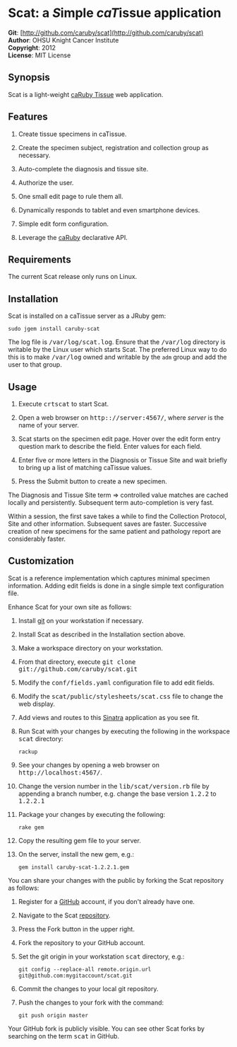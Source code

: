 Scat: a <em>S</em>imple <em>caT</em>issue application 
===========================================
**Git**:          [http://github.com/caruby/scat](http://github.com/caruby/scat)       
**Author**:       OHSU Knight Cancer Institute    
**Copyright**:    2012    
**License**:      MIT License    

Synopsis
--------
Scat is a light-weight [caRuby Tissue](http://caruby.rubyforge.org/tissue.html) web application.

Features
--------
1. Create tissue specimens in caTissue.

2. Create the specimen subject, registration and collection group as necessary.

3. Auto-complete the diagnosis and tissue site.

4. Authorize the user.

5. One small edit page to rule them all.

6. Dynamically responds to tablet and even smartphone devices.

7. Simple edit form configuration.

8. Leverage the [caRuby](http://caruby.rubyforge.org) declarative API.

Requirements
------------
The current Scat release only runs on Linux.

Installation
------------
Scat is installed on a caTissue server as a JRuby gem:

   `sudo jgem install caruby-scat`

The log file is <tt>/var/log/scat.log</tt>. Ensure that the <tt>/var/log</tt> directory is writable
by the Linux user which starts Scat. The preferred Linux way to do this is to make <tt>/var/log</tt>
owned and writable by the `adm` group and add the user to that group.

Usage
-----
1. Execute <tt>crtscat</tt> to start Scat.

2. Open a web browser on <tt>http:://server:4567/</tt>, where _server_ is the name of your server.

3. Scat starts on the specimen edit page. Hover over the edit form entry question mark to
   describe the field. Enter values for each field.

4. Enter five or more letters in the Diagnosis or Tissue Site and wait briefly to
   bring up a list of matching caTissue values.

5. Press the Submit button to create a new specimen.

The Diagnosis and Tissue Site term => controlled value matches are cached locally and
persistently. Subsequent term auto-completion is very fast.

Within a session, the first save takes a while to find the Collection Protocol, Site and
other information. Subsequent saves are faster. Successive creation of new specimens
for the same patient and pathology report are considerably faster. 

Customization
-------------
Scat is a reference implementation which captures minimal specimen information. Adding
edit fields is done in a single simple text configuration file.

Enhance Scat for your own site as follows:

1. Install [git](http://git-scm.com/) on your workstation if necessary.

2. Install Scat as described in the Installation section above. 

3. Make a workspace directory on your workstation.

4. From that directory, execute <tt>git clone git://github.com/caruby/scat.git</tt>

5. Modify the <tt>conf/fields.yaml</tt> configuration file to add edit fields.

6. Modify the <tt>scat/public/stylesheets/scat.css</tt> file to change the web display.

7. Add views and routes to this [Sinatra](http://www.sinatrarb.com/) application as you see fit.

8. Run Scat with your changes by executing the following in the workspace <tt>scat</tt> directory:

   `rackup`

9. See your changes by opening a web browser on <tt>http://localhost:4567/</tt>.

11. Change the version number in the <tt>lib/scat/version.rb</tt> file by appending a branch number,
    e.g. change the base version <tt>1.2.2</tt> to <tt>1.2.2.1</tt>

10. Package your changes by executing the following:

    `rake gem`
      
11. Copy the resulting gem file to your server.

12. On the server, install the new gem, e.g.:

    `gem install caruby-scat-1.2.2.1.gem`

You can share your changes with the public by forking the Scat repository as follows:

1. Register for a [GitHub](https://github.com) account, if you don't already have one.

2. Navigate to the Scat [repository](https://github.com/caruby/scat).

3. Press the Fork button in the upper right.

4. Fork the repository to your GitHub account.

5. Set the git origin in your workstation <tt>scat</tt> directory, e.g.:

   `git config --replace-all remote.origin.url git@github.com:mygitaccount/scat.git`

6. Commit the changes to your local git repository.

7. Push the changes to your fork with the command:

   `git push origin master`

Your GitHub fork is publicly visible. You can see other Scat forks by searching on the
term <tt>scat</tt> in GitHub.




